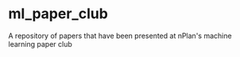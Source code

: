 # ml_paper_club
A repository of papers that have been presented at nPlan's machine learning paper club 
